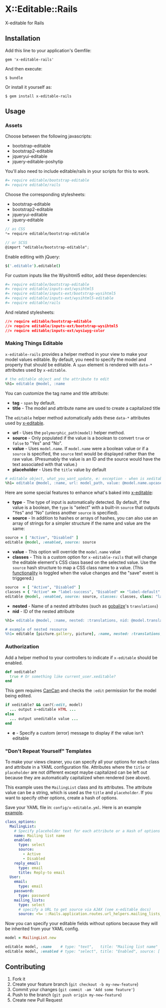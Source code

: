 # X::Editable::Rails

X-editable for Rails

## Installation

Add this line to your application's Gemfile:

    gem 'x-editable-rails'

And then execute:

    $ bundle

Or install it yourself as:

    $ gem install x-editable-rails

## Usage

### Assets

Choose between the following javascripts:

* bootstrap-editable
* bootstrap2-editable
* jqueryui-editable
* jquery-editable-poshytip

You'll also need to include editable/rails in your scripts for this to work.

```coffee
#= require editable/bootstrap-editable
#= require editable/rails
```

Choose the corresponding stylesheets:

* bootstrap-editable
* bootstrap2-editable
* jqueryui-editable
* jquery-editable

```scss
// as CSS
*= require editable/bootstrap-editable

// or SCSS
@import "editable/bootstrap-editable";
```

Enable editing with jQuery:

```coffee
$('.editable').editable()
```

For custom inputs like the Wysihtml5 editor, add these dependencies:

```coffee
#= require editable/bootstrap-editable
#= require editable/inputs-ext/wysihtml5
#= require editable/inputs-ext/bootstrap-wysihtml5
#= require editable/inputs-ext/wysihtml5-editable
#= require editable/rails
```

And related stylesheets:

```css
//= require editable/bootstrap-editable
//= require editable/inputs-ext/bootstrap-wysihtml5
//= require editable/inputs-ext/wysiwyg-color
```

### Making Things Editable

`x-editable-rails` provides a helper method in your view to make your model values editable. 
By default, you need to specify the model and property that should be editable. 
A `span` element is rendered with `data-*` attributes used by `x-editable`.

```ruby
# the editable object and the attribute to edit
%h1= editable @model, :name
```

You can customize the tag name and title attribute:

* **tag** - `span` by default.
* **title** - The model and attribute name are used to create a capitalized title

The `editable` helper method automatically adds these `data-*` attributes used by [x-editable](http://vitalets.github.io/x-editable/docs.html).

* **url** - Uses the `polymorphic_path(model)` helper method.
* **source** - Only populated if the value is a boolean to convert `true` or `false` to "Yes" and "No".
* **value** - Uses `model.name`. If `model.name` were a boolean value or if a `source` is specified, the `source` text would be displayed rather than the raw value. (Presumably the value is an ID and the source would have the text associated with that value.)
* **placeholder** - Uses the `title` value by default

```ruby
# editable object, what_you_want_update, e: exception - when is xeditable? false or can? :edit, object is false
%h1= editable @model, :name, url: model_path, value: @model.name.upcase
```

Here are some special features to enhance what's baked into [x-editable](http://vitalets.github.io/x-editable/docs.html):

* **type** - The type of input is automatically detected. By default, if the value is a boolean, the `type` is "select" with a built-in `source` that outputs "Yes" and "No" (unless another `source` is specified).
* **source** - In addition to hashes or arrays of hashes, you can also use an array of strings for a simpler structure if the name and value are the same:

```ruby
source = [ "Active", "Disabled" ]
editable @model, :enabled, source: source
```

* **value** - This option will override the `model.name` value
* **classes** - This is a custom option for `x-editable-rails` that will change the editable element's CSS class based on the selected value. Use the `source` hash structure to map a CSS class name to a value. (This [functionality](vendor/assets/javascripts/editable/rails/data_classes.js.coffee) is toggled when the value changes and the "save" event is triggered.)

```ruby
source  = [ "Active", "Disabled" ]
classes = { "Active" => "label-success", "Disabled" => "label-default" }
editable @model, :enabled, source: source, classes: classes, class: "label"
```

* **nested** - Name of a nested attributes (such as [gobalize](https://github.com/globalize/globalize)'s `translations`)
* **nid** - ID of the nested attribute

```ruby
%h1= editable @model, :name, nested: :translations, nid: @model.translation.id

# example of nested resource
%h1= editable [picture.gallery, picture], :name, nested: :translations, nid: picture.translation.id
```

### Authorization

Add a helper method to your controllers to indicate if `x-editable` should be enabled.

```ruby
def xeditable?
  true # Or something like current_user.xeditable?
end
```

This gem requires [CanCan](https://github.com/ryanb/cancan) and checks the `:edit` permission for the model being edited.

```ruby
if xeditable? && can?(:edit, model)
  ... output x-editable HTML ...
else
  ... output uneditable value ...
end
```

* **e** - Specify a custom (error) message to display if the value isn't editable

### "Don't Repeat Yourself" Templates

To make your views cleaner, you can specify all your options for each class and attribute in a YAML configuration file. 
Attributes where the `title` or `placeholder` are not different except maybe capitalized can be left out because they are automatically capitalized when rendered (see above).

This example uses the `MailingList` class and its attributes. 
The attribute value can be a string, which is used as the `title` and `placeholder`. 
If you want to specify other options, create a hash of options.

Save your YAML file in: `config/x-editable.yml`. Here is an example [example](config/x-editable.yml).

```yaml
class_options:
  MailingList:
    # Specify placeholder text for each attribute or a Hash of options
    name: Mailing list name
    enabled:
      type: select
      source:
        - Active
        - Disabled
    reply_email:
      type: email
      title: Reply-to email
  User:
    email:
      type: email
    password:
      type: password
    mailing_lists:
      type: select
      # specify a URL to get source via AJAX (see x-editable docs)
      source: <%= ::Rails.application.routes.url_helpers.mailing_lists_source_path %>
```

Now you can specify your editable fields without options because they will be inherited from your YAML config.

```ruby
model = MailingList.new

editable model, :name    # type: "text",   title: "Mailing list name"
editable model, :enabled # type: "select", title: "Enabled", source: [ "Active", "Disabled" ]
```

## Contributing

1. Fork it
2. Create your feature branch (`git checkout -b my-new-feature`)
3. Commit your changes (`git commit -am 'Add some feature'`)
4. Push to the branch (`git push origin my-new-feature`)
5. Create new Pull Request
